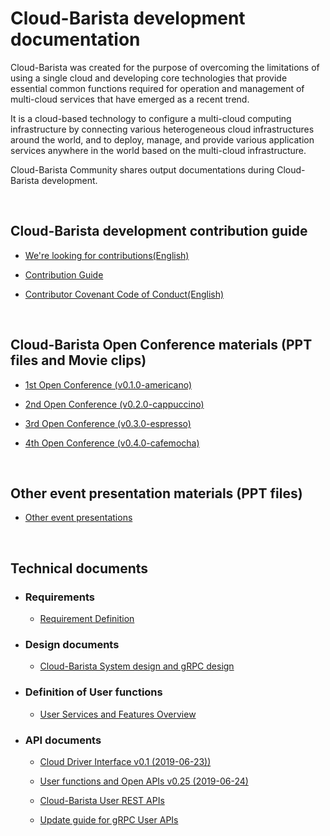 # Cloud-Barista development documentation
Cloud-Barista was created for the purpose of overcoming the limitations of using a single cloud and developing core technologies that provide essential common functions required for operation and management of multi-cloud services that have emerged as a recent trend.

It is a cloud-based technology to configure a multi-cloud computing infrastructure by connecting various heterogeneous cloud infrastructures around the world, and to deploy, manage, and provide various application services anywhere in the world based on the multi-cloud infrastructure.

Cloud-Barista Community shares output documentations during Cloud-Barista development.

<br>

## Cloud-Barista development contribution guide
- [We're looking for contributions(English)](https://github.com/cloud-barista/docs/blob/master/CONTRIBUTING.md "docs/CONTRIBUTING.md")

- [Contribution Guide](https://github.com/cloud-barista/docs/blob/master/contributing/how_to_open_a_pull_request-ko.md "docs/contributing/how_to_open_a_pull_request-ko.md")

- [Contributor Covenant Code of Conduct(English)](https://github.com/cloud-barista/docs/blob/master/contributing/CODE_OF_CONDUCT.md "docs/contributing/CODE_OF_CONDUCT.md")

<br>

## Cloud-Barista Open Conference materials (PPT files and Movie clips)

- [1st Open Conference (v0.1.0-americano)](https://github.com/cloud-barista/docs/tree/master/openseminar/v0.1.0-americano "docs/openseminar/v0.1.0-americano")

- [2nd Open Conference (v0.2.0-cappuccino)](https://github.com/cloud-barista/docs/tree/master/openseminar/v0.2.0-cappuccino "docs/openseminar/v0.2.0-cappuccino")

- [3rd Open Conference (v0.3.0-espresso)](https://github.com/cloud-barista/docs/tree/master/openseminar/v0.3.0-espresso "docs/openseminar/v0.3.0-espresso")

- [4th Open Conference (v0.4.0-cafemocha)](https://github.com/cloud-barista/docs/tree/master/openseminar/v0.4.0-cafemocha "docs/openseminar/v0.4.0-cafemocha")


<br>

## Other event presentation materials (PPT files)

- [Other event presentations](https://github.com/cloud-barista/docs/tree/master/presentations "docs/presentations")


<br>

## Technical documents 

- ### Requirements
  - [Requirement Definition](https://github.com/cloud-barista/docs/tree/master/technical_docs/requirements "docs/technical_docs/requirements")

- ### Design documents
  - [Cloud-Barista System design and gRPC design](https://github.com/cloud-barista/docs/tree/master/technical_docs/design "docs/technical_docs/design")

- ### Definition of User functions

  - [User Services and Features Overview](https://github.com/cloud-barista/docs/blob/master/technical_docs/features/CB-User_Functions.md "docs/technical_docs/features/CB-User_Functions.md")

- ### API documents
  - [Cloud Driver Interface v0.1 (2019-06-23))](https://github.com/cloud-barista/docs/blob/master/technical_docs/API/(Cloud-Barista)CloudDriver-Interface-2019-06-23.pdf "docs/technical_docs/API/(Cloud-Barista)CloudDriver-Interface-2019-06-23.pdf")

  - [User functions and Open APIs v0.25 (2019-06-24)](https://github.com/cloud-barista/docs/blob/master/technical_docs/API/(Cloud-Barista)%EC%82%AC%EC%9A%A9%EC%9E%90%20%EA%B8%B0%EB%8A%A5%20%26%20API-2019-06-24.pdf "docs/technical_docs/API/(Cloud-Barista)사용자 기능 & API-2019-06-24.pdf")

  - [Cloud-Barista User REST APIs](https://github.com/cloud-barista/docs/blob/master/technical_docs/API/CB-User_REST-API.md "docs/technical_docs/API/CB-User_REST-API.md")

  - [Update guide for gRPC User APIs](https://github.com/cloud-barista/docs/blob/master/technical_docs/API/CB-User_gRPC-Go-API-update_guide.md "docs/technical_docs/API/CB-User_gRPC-Go-API-update_guide.md")

